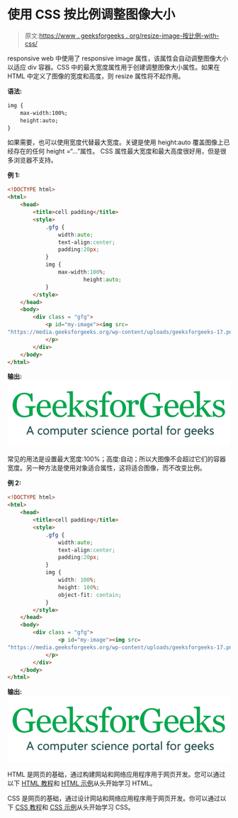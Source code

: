 # 使用 CSS 按比例调整图像大小

> 原文:[https://www . geeksforgeeks . org/resize-image-按比例-with-css/](https://www.geeksforgeeks.org/resize-image-proportionally-with-css/)

responsive web 中使用了 responsive image 属性，该属性会自动调整图像大小以适应 div 容器。CSS 中的最大宽度属性用于创建调整图像大小属性。如果在 HTML 中定义了图像的宽度和高度，则 resize 属性将不起作用。

**语法:**

```html
img {
    max-width:100%;
    height:auto;
}

```

如果需要，也可以使用宽度代替最大宽度。关键是使用 height:auto 覆盖图像上已经存在的任何 height =“…”属性。
CSS 属性最大宽度和最大高度很好用，但是很多浏览器不支持。

**例 1:**

```html
<!DOCTYPE html>
<html> 
    <head> 
        <title>cell padding</title> 
        <style> 
            .gfg {
                width:auto;
                text-align:center;
                padding:20px;
            }
            img {
                max-width:100%;
                        height:auto;
            }
        </style> 
    </head> 
    <body> 
        <div class = "gfg">
            <p id="my-image"><img src=
"https://media.geeksforgeeks.org/wp-content/uploads/geeksforgeeks-17.png">
            </p>
        </div>
    </body> 
</html>
```

**输出:**
![](img/889495b4c1bdfcefa695c841ee7cf27a.png)

常见的用法是设置最大宽度:100%；高度:自动；所以大图像不会超过它们的容器宽度。另一种方法是使用对象适合属性，这将适合图像，而不改变比例。

**例 2:**

```html
<!DOCTYPE html>
<html> 
    <head> 
        <title>cell padding</title> 
        <style> 
            .gfg {
                width:auto;
                text-align:center;
                padding:20px;
            }
            img {
                width: 100%;
                height: 100%;
                object-fit: contain;
            }
        </style> 
    </head> 
    <body> 
        <div class = "gfg">
                <p id="my-image"><img src=
"https://media.geeksforgeeks.org/wp-content/uploads/geeksforgeeks-17.png">
            </p>
        </div>
    </body> 
</html>                    
```

**输出:**
![](img/889495b4c1bdfcefa695c841ee7cf27a.png)

HTML 是网页的基础，通过构建网站和网络应用程序用于网页开发。您可以通过以下 [HTML 教程](https://www.geeksforgeeks.org/html-tutorials/)和 [HTML 示例](https://www.geeksforgeeks.org/html-examples/)从头开始学习 HTML。

CSS 是网页的基础，通过设计网站和网络应用程序用于网页开发。你可以通过以下 [CSS 教程](https://www.geeksforgeeks.org/css-tutorials/)和 [CSS 示例](https://www.geeksforgeeks.org/css-examples/)从头开始学习 CSS。